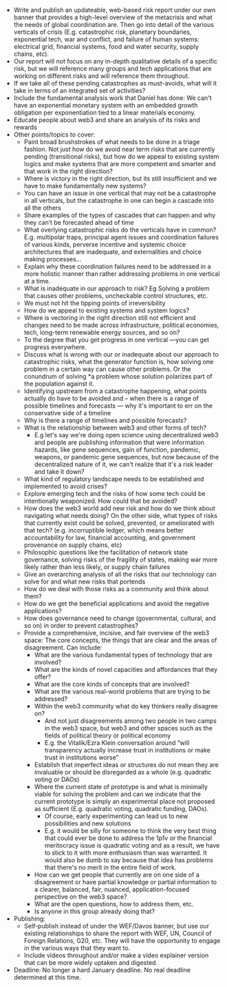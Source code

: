 -   Write and publish an updateable, web-based risk report under our own banner that provides a high-level overview of the metacrisis and what the needs of global coordination are. Then go into detail of the various verticals of crisis (E.g. catastrophic risk, planetary boundaries, exponential tech, war and conflict, and failure of human systems: electrical grid, financial systems, food and water security, supply chains, etc).
-   Our report will not focus on any in-depth qualitative details of a specific risk, but we will reference many groups and tech applications that are working on different risks and will reference them throughout.
-   If we take all of these pending catastrophes as must-avoids, what will it take in terms of an integrated set of activities?
-   Include the fundamental analysis work that Daniel has done: We can't have an exponential monetary system with an embedded growth obligation per exponentiation tied to a linear materials economy.
-   Educate people about web3 and share an analysis of its risks and rewards
-   Other points/topics to cover:
    -   Paint broad brushstrokes of what needs to be done in a triage fashion. Not just how do we avoid near term risks that are currently pending (transitional risks), but how do we appeal to existing system logics and make systems that are more competent and smarter and that work in the right direction?
    -   Where is victory in the right direction, but its still insufficient and we have to make fundamentally new systems?
    -   You can have an issue in one vertical that may not be a catastrophe in all verticals, but the catastrophe in one can begin a cascade into all the others
    -   Share examples of the types of cascades that can happen and why they can’t be forecasted ahead of time
    -   What overlying catastrophic risks do the verticals have in common? E.g. multipolar traps, principal agent issues and coordination failures of various kinds, perverse incentive and systemic choice architectures that are inadequate, and externalities and choice making processes…
    -   Explain why these coordination failures need to be addressed in a more holistic manner than rather addressing problems in one vertical at a time.
    -   What is inadequate in our approach to risk? Eg Solving a problem that causes other problems, uncheckable control structures, etc.
    -   We must not hit the tipping points of irreversibility
    -   How do we appeal to existing systems and system logics?
    -   Where is vectoring in the right direction still not efficient and changes need to be made across infrastructure, political economies, tech, long-term renewable energy sources, and so on?
    -   To the degree that you get progress in one vertical —you can get progress everywhere.
    -   Discuss what is wrong with our or inadequate about our approach to catastrophic risks, what the generator function is, how solving one problem in a certain way can cause other problems. Or the conundrum of solving *a problem whose solution polarizes part of the population against it.
    -   Identifying upstream from a catastrophe happening, what points actually do have to be avoided and – when there is a range of possible timelines and forecasts — why it's important to err on the conservative side of a timeline
    -   Why is there a range of timelines and possible forecasts?
    -   What is the relationship between web3 and other forms of tech?
        -   E.g let's say we're doing open science using decentralized web3 and people are publishing information that were information hazards, like gene sequences, gain of function, pandemic, weapons, or pandemic gene sequences, but now because of the decentralized nature of it, we can't realize that it's a risk leader and take it down?
    -   What kind of regulatory landscape needs to be established and implemented to avoid crises?
    -   Explore emerging tech and the risks of how some tech could be intentionally weaponized. How could that be avoided?
    -   How does the web3 world add new risk and how do we think about navigating what needs doing? On the other side, what types of risks that currently exist could be solved, prevented, or ameliorated with that tech? (e.g. incorruptible ledger, which means better accountability for law, financial accounting, and government provenance on supply chains, etc)
    -   Philosophic questions like the facilitation of network state governance, solving risks of the fragility of states, making war more likely rather than less likely, or supply chain failures
    -   Give an overarching analysis of all the risks that our technology can solve for and what new risks that portends
    -   How do we deal with those risks as a community and think about them?
    -   How do we get the beneficial applications and avoid the negative applications?
    -   How does governance need to change (governmental, cultural, and so on) in order to prevent catastrophes?
    -   Provide a comprehensive, incisive, and fair overview of the web3 space: The core concepts, the things that are clear and the areas of disagreement. Can include:
        -   What are the various fundamental types of technology that are involved?
        -   What are the kinds of novel capacities and affordances that they offer?
        -   What are the core kinds of concepts that are involved?
        -   What are the various real-world problems that are trying to be addressed?
        -   Within the web3 community what do key thinkers really disagree on?
            -   And not just disagreements among two people in two camps in the web3 space, but web3 and other spaces such as the fields of political theory or political economy
            -   E.g. the Vitalik/Ezra Klein conversation around “will transparency actually increase trust in institutions or make trust in institutions worse”
        -   Establish that imperfect ideas or structures do not mean they are invaluable or should be disregarded as a whole (e.g. quadratic voting or DAOs)
        -   Where the current state of prototype is and what is minimally viable for solving the problem and can we indicate that the current prototype is simply an experimental place not proposed as sufficient (E.g. quadratic voting, quadratic funding, DAOs).
            -   Of course, early experimenting can lead us to new possibilities and new solutions
            -   E.g. it would be silly for someone to think the very best thing that could ever be done to address the 1p1v or the financial meritocracy issue is quadratic voting and as a result, we have to stick to it with more enthusiasm than was warranted. It would also be dumb to say because that idea has problems that there's no merit in the entire field of work.
        -   How can we get people that currently are on one side of a disagreement or have partial knowledge or partial information to a clearer, balanced, fair, nuanced, application-focused perspective on the web3 space?
        -   What are the open questions, how to address them, etc.
        -   Is anyone in this group already doing that?
-   Publishing:
    -   Self-publish instead of under the WEF/Davos banner, but use our existing relationships to share the report with WEF, UN, Council of Foreign Relations, G20, etc. They will have the opportunity to engage in the various ways that they want to.
    -   Include videos throughout and/or make a video explainer version that can be more widely uptaken and digested.
-   Deadline: No longer a hard January deadline. No real deadline determined at this time.